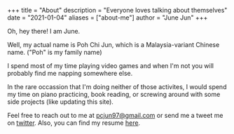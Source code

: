 +++
title = "About"
description = "Everyone loves talking about themselves"
date = "2021-01-04"
aliases = ["about-me"]
author = "June Jun"
+++

Oh, hey there!
I am June.

Well, my actual name is Poh Chi Jun, which is a Malaysia-variant Chinese name.
("Poh" is my family name)

I spend most of my time playing video games
and when I'm not you will probably find me napping somewhere else.

In the rare occassion that I'm doing neither of those activites,
I would spend my time on piano practicing, book reading,
or screwing around with some side projects (like updating this site).

Feel free to reach out to me at <pcjun97@gmail.com>
or send me a tweet me on [twitter](https://twitter.com/pcjun97).
Also, you can find my resume [here](https://drive.google.com/file/d/1pXgO7HZYTkdBzGiWOW7gv5Hlf6eEPpNE).
